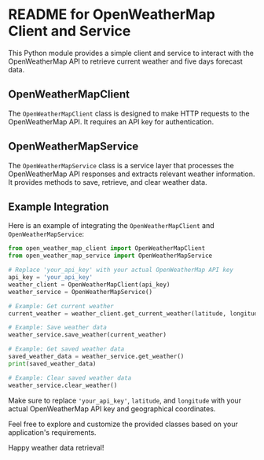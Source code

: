 # README for OpenWeatherMap Client and Service

This Python module provides a simple client and service to interact with the OpenWeatherMap API to retrieve current weather and five days forecast data.

## OpenWeatherMapClient

The `OpenWeatherMapClient` class is designed to make HTTP requests to the OpenWeatherMap API. It requires an API key for authentication.


## OpenWeatherMapService

The `OpenWeatherMapService` class is a service layer that processes the OpenWeatherMap API responses and extracts relevant weather information. It provides methods to save, retrieve, and clear weather data.


## Example Integration

Here is an example of integrating the `OpenWeatherMapClient` and `OpenWeatherMapService`:

```python
from open_weather_map_client import OpenWeatherMapClient
from open_weather_map_service import OpenWeatherMapService

# Replace 'your_api_key' with your actual OpenWeatherMap API key
api_key = 'your_api_key'
weather_client = OpenWeatherMapClient(api_key)
weather_service = OpenWeatherMapService()

# Example: Get current weather
current_weather = weather_client.get_current_weather(latitude, longitude)

# Example: Save weather data
weather_service.save_weather(current_weather)

# Example: Get saved weather data
saved_weather_data = weather_service.get_weather()
print(saved_weather_data)

# Example: Clear saved weather data
weather_service.clear_weather()
```

Make sure to replace `'your_api_key'`, `latitude`, and `longitude` with your actual OpenWeatherMap API key and geographical coordinates.

Feel free to explore and customize the provided classes based on your application's requirements.

Happy weather data retrieval!